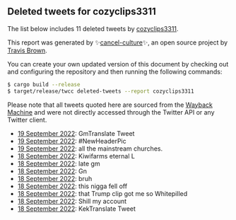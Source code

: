 ## Deleted tweets for cozyclips3311

The list below includes 11 deleted tweets by
[cozyclips3311](https://twitter.com/cozyclips3311).



This report was generated by ✨[cancel-culture](https://github.com/travisbrown/cancel-culture)✨,
an open source project by [Travis Brown](https://twitter.com/travisbrown).

You can create your own updated version of this document by checking out and configuring the
repository and then running the following commands:

```bash
$ cargo build --release
$ target/release/twcc deleted-tweets --report cozyclips3311
```

Please note that all tweets quoted here are sourced from the
[Wayback Machine](https://web.archive.org) and were not directly accessed through the Twitter API or
any Twitter client.

* [19 September 2022](https://web.archive.org/web/20220919223107/https://twitter.com/cozyclips3311/status/1571954267157827586): GmTranslate Tweet <!--1571954267157827586-->
* [19 September 2022](https://web.archive.org/web/20220919223139/https://twitter.com/cozyclips3311/status/1571713513034481666): #NewHeaderPic <!--1571713513034481666-->
* [19 September 2022](https://web.archive.org/web/20220919223033/https://twitter.com/cozyclips3311/status/1571671371423301634): all the mainstream churches. <!--1571671371423301634-->
* [18 September 2022](https://web.archive.org/web/20220919223111/https://twitter.com/cozyclips3311/status/1571622523967520768): Kiwifarms eternal L <!--1571622523967520768-->
* [18 September 2022](https://web.archive.org/web/20220919223115/https://twitter.com/cozyclips3311/status/1571613336336310276): late gm <!--1571613336336310276-->
* [18 September 2022](https://web.archive.org/web/20220919223023/https://twitter.com/cozyclips3311/status/1571394207389990912): Gn <!--1571394207389990912-->
* [18 September 2022](https://web.archive.org/web/20220919223059/https://twitter.com/cozyclips3311/status/1571383536904556546): bruh <!--1571383536904556546-->
* [18 September 2022](https://web.archive.org/web/20220919223051/https://twitter.com/cozyclips3311/status/1571382283944312833): this nigga fell off <!--1571382283944312833-->
* [18 September 2022](https://web.archive.org/web/20220919223031/https://twitter.com/cozyclips3311/status/1571363169263550465): that Trump clip got me so Whitepilled <!--1571363169263550465-->
* [18 September 2022](https://web.archive.org/web/20220919223205/https://twitter.com/cozyclips3311/status/1571344129287766016): Shill my account <!--1571344129287766016-->
* [18 September 2022](https://web.archive.org/web/20220919223129/https://twitter.com/cozyclips3311/status/1571341328478523393): KekTranslate Tweet <!--1571341328478523393-->
